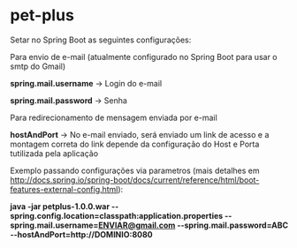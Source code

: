 # pet-plus

Setar no Spring Boot as seguintes configurações:

Para envio de e-mail (atualmente configurado no Spring Boot para usar o smtp do Gmail)

**spring.mail.username** -> Login do e-mail

**spring.mail.password** -> Senha


Para redirecionamento de mensagem enviada por e-mail

**hostAndPort** -> No e-mail enviado, será enviado um link de acesso e a montagem correta do link depende da configuração do Host e Porta tutilizada pela aplicação


Exemplo passando configurações via parametros (mais detalhes em http://docs.spring.io/spring-boot/docs/current/reference/html/boot-features-external-config.html):

**java -jar petplus-1.0.0.war --spring.config.location=classpath:application.properties --spring.mail.username=ENVIAR@gmail.com --spring.mail.password=ABC --hostAndPort=http://DOMINIO:8080**
